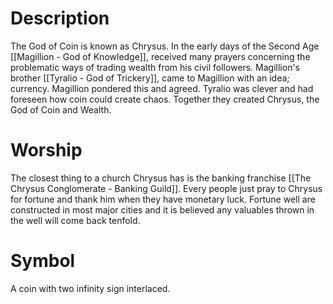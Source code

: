 # Description 
The God of Coin is known as Chrysus. In the early days of the Second Age [[Magillion - God of Knowledge]], received many prayers concerning the problematic ways of trading wealth from his civil followers. Magillion's brother [[Tyralio - God of Trickery]], came to Magillion with an idea; currency. Magillion pondered this and agreed. Tyralio was clever and had foreseen how coin could create chaos. Together they created Chrysus, the God of Coin and Wealth.

# Worship

The closest thing to a church Chrysus has is the banking franchise [[The Chrysus Conglomerate - Banking Guild]]. Every people just pray to Chrysus for fortune and thank him when they have monetary luck. Fortune well are constructed in most major cities and it is believed any valuables thrown in the well will come back tenfold.

# Symbol

A coin with two infinity sign interlaced.

